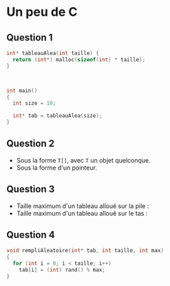 # Un peu de C

## Question 1

```c
int* tableauAlea(int taille) {
  return (int*) malloc(sizeof(int) * taille);
}



int main()
{
  int size = 10;

  int* tab = tableauAlea(size);
}
```

## Question 2

* Sous la forme `T[]`, avec `T` un objet quelconque.
* Sous la forme d'un pointeur.

## Question 3

* Taille maximum d'un tableau alloué sur la pile :
* Taille maximum d'un tableau alloué sur le tas :

## Question 4

```c
void rempliAleatoire(int* tab, int taille, int max)
{
  for (int i = 0; i < taille; i++)
    tab[i] = (int) rand() % max;
}
```